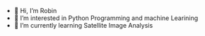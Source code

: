 - 👋 Hi, I’m Robin
- 👀 I’m interested in Python Programming and machine Learining
- 🌱 I’m currently learning Satellite Image Analysis

<!---
robinjacobroy/robinjacobroy is a ✨ special ✨ repository because its `README.md` (this file) appears on your GitHub profile.
You can click the Preview link to take a look at your changes.
--->
